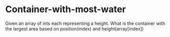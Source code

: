 # Container-with-most-water
Given an array of ints each representing a height. What is the container with the largest area based on position(index) and height(array[index]) 
